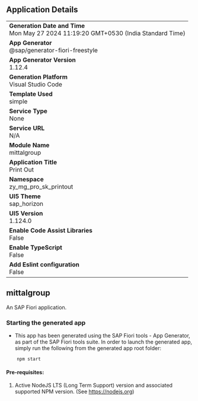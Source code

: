 ## Application Details
|               |
| ------------- |
|**Generation Date and Time**<br>Mon May 27 2024 11:19:20 GMT+0530 (India Standard Time)|
|**App Generator**<br>@sap/generator-fiori-freestyle|
|**App Generator Version**<br>1.12.4|
|**Generation Platform**<br>Visual Studio Code|
|**Template Used**<br>simple|
|**Service Type**<br>None|
|**Service URL**<br>N/A
|**Module Name**<br>mittalgroup|
|**Application Title**<br>Print Out|
|**Namespace**<br>zy_mg_pro_sk_printout|
|**UI5 Theme**<br>sap_horizon|
|**UI5 Version**<br>1.124.0|
|**Enable Code Assist Libraries**<br>False|
|**Enable TypeScript**<br>False|
|**Add Eslint configuration**<br>False|

## mittalgroup

An SAP Fiori application.

### Starting the generated app

-   This app has been generated using the SAP Fiori tools - App Generator, as part of the SAP Fiori tools suite.  In order to launch the generated app, simply run the following from the generated app root folder:

```
    npm start
```

#### Pre-requisites:

1. Active NodeJS LTS (Long Term Support) version and associated supported NPM version.  (See https://nodejs.org)


